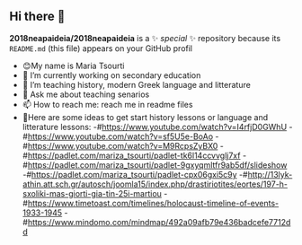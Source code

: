 ## Hi there 👋
**2018neapaideia/2018neapaideia** is a ✨ _special_ ✨ repository because its `README.md` (this file) appears on your GitHub profil
- 😊Μy name is Maria Tsourti
- 🔭 I’m currently working on secondary education
- 🌱 I’m teaching history, modern Greek language and litterature
- 💬 Ask me about teaching senarios
- 📫 How to reach me: reach me in readme files
- 🎇Here are some ideas to get start history lessons or language and litterature lessons: 
-#https://www.youtube.com/watch?v=I4rfjD0GWhU
-#https://www.youtube.com/watch?v=sf5U5e-BoAo
-#https://www.youtube.com/watch?v=M9RcpsZyBX0
-#https://padlet.com/mariza_tsourti/padlet-tk6l14ccvvglj7xf
-#https://padlet.com/mariza_tsourti/padlet-9gxyqmltfr9ab5df/slideshow
-#https://padlet.com/mariza_tsourti/padlet-cpx06gxi5c9y
-#http://13lyk-athin.att.sch.gr/autosch/joomla15/index.php/drastiriotites/eortes/197-h-sxoliki-mas-giorti-gia-tin-25i-martiou
-#https://www.timetoast.com/timelines/holocaust-timeline-of-events-1933-1945
-#https://www.mindomo.com/mindmap/492a09afb79e436badcefe7712dd
